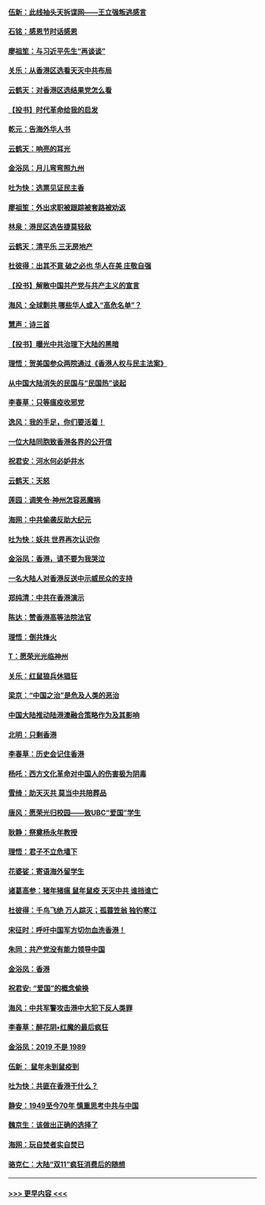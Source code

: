 #### [伍新：此线抽头天拆谍网——王立强叛逃感言](../pages/nsc993/n11687981.md?t=11291033) 
#### [石铭：感恩节时话感恩](../pages/nsc993/n11687568.md?t=11291033) 
#### [廖祖笙：与习近平先生“再谈谈”](../pages/nsc993/n11687005.md?t=11291033) 
#### [关乐：从香港区选看天灭中共布局](../pages/nsc993/n11686647.md?t=11291033) 
#### [云鹤天：对香港区选结果党怎么看](../pages/nsc993/n11686216.md?t=11291033) 
#### [【投书】时代革命给我的启发](../pages/nsc993/n11684287.md?t=11291033) 
#### [乾元：告海外华人书](../pages/nsc993/n11684044.md?t=11291033) 
#### [云鹤天：响亮的耳光](../pages/nsc993/n11684254.md?t=11291033) 
#### [金浴凤：月儿弯弯照九州](../pages/nsc993/n11684231.md?t=11291033) 
#### [吐为快：选票见证民主香](../pages/nsc993/n11684206.md?t=11291033) 
#### [廖祖笙：外出求职被跟踪被套路被劝返](../pages/nsc993/n11683874.md?t=11291033) 
#### [林泉：港民区选告捷莫轻敌](../pages/nsc993/n11683930.md?t=11291033) 
#### [云鹤天：清平乐 三无房地产](../pages/nsc993/n11681521.md?t=11291033) 
#### [杜彼得：出其不意 破之必也 华人在美 庄敬自强](../pages/nsc993/n11679554.md?t=11291033) 
#### [【投书】解散中国共产党与共产主义的宣言](../pages/nsc993/n11679177.md?t=11291033) 
#### [海风：全球剿共 哪些华人或入“高危名单”？](../pages/nsc993/n11678617.md?t=11291033) 
#### [慧声：诗三首](../pages/nsc993/n11678848.md?t=11291033) 
#### [【投书】曝光中共治理下大陆的黑暗](../pages/nsc993/n11678674.md?t=11291033) 
#### [理悟：贺美国参众两院通过《香港人权与民主法案》](../pages/nsc993/n11678104.md?t=11291033) 
#### [从中国大陆消失的民国与“民国热”谈起](../pages/nsc993/n11678075.md?t=11291033) 
#### [李春草：只等瘟疫收邪党](../pages/nsc993/n11677308.md?t=11291033) 
#### [逸风：我的手足，你们要活着！](../pages/nsc993/n11676352.md?t=11291033) 
#### [一位大陆同胞致香港各界的公开信](../pages/nsc993/n11675761.md?t=11291033) 
#### [祝君安：河水何必妒井水](../pages/nsc993/n11675746.md?t=11291033) 
#### [云鹤天：天怒](../pages/nsc993/n11675718.md?t=11291033) 
#### [莲园：调笑令‧神州怎容恶魔祸](../pages/nsc993/n11675648.md?t=11291033) 
#### [海网：中共偷袭反助大纪元](../pages/nsc993/n11673515.md?t=11291033) 
#### [吐为快：妖共 世界再次认识你](../pages/nsc993/n11673506.md?t=11291033) 
#### [金浴凤：香港，请不要为我哭泣](../pages/nsc993/n11673248.md?t=11291033) 
#### [一名大陆人对香港反送中示威民众的支持](../pages/nsc993/n11672615.md?t=11291033) 
#### [郑纯清：中共在香港演示](../pages/nsc993/n11670539.md?t=11291033) 
#### [陈达：赞香港高等法院法官](../pages/nsc993/n11669542.md?t=11291033) 
#### [理悟：倒共烽火](../pages/nsc993/n11668844.md?t=11291033) 
#### [T：愿荣光光临神州](../pages/nsc993/n11668421.md?t=11291033) 
#### [关乐：红鼠狼兵休猖狂](../pages/nsc993/n11668378.md?t=11291033) 
#### [梁京：“中国之治”是危及人类的恶治](../pages/nsc993/n11668328.md?t=11291033) 
#### [中国大陆推动陆港澳融合策略作为及其影响](../pages/nsc993/n11668157.md?t=11291033) 
#### [北明：只剩香港](../pages/nsc993/n11668002.md?t=11291033) 
#### [李春草：历史会记住香港](../pages/nsc993/n11667927.md?t=11291033) 
#### [杨吒：西方文化革命对中国人的伤害极为阴毒](../pages/nsc993/n11664521.md?t=11291033) 
#### [雪绮：助天灭共 莫当中共陪葬品](../pages/nsc993/n11662650.md?t=11291033) 
#### [唐风：愿荣光归校园——致UBC“爱国”学生](../pages/nsc993/n11662194.md?t=11291033) 
#### [耿静：祭奠杨永年教授](../pages/nsc993/n11662514.md?t=11291033) 
#### [理悟：君子不立危墙下](../pages/nsc993/n11662172.md?t=11291033) 
#### [花婆娑：寄语海外留学生](../pages/nsc993/n11662121.md?t=11291033) 
#### [诸葛高参：猪年猪瘟 鼠年鼠疫 天灭中共 谁挡谁亡](../pages/nsc993/n11661980.md?t=11291033) 
#### [杜彼得：千鸟飞绝 万人踪灭；孤蓑笠翁 独钓寒江](../pages/nsc993/n11661170.md?t=11291033) 
#### [宋征时：呼吁中国军方切勿血洗香港！](../pages/nsc993/n11415318.md?t=11291033) 
#### [朱同：共产党没有能力领导中国](../pages/nsc993/n11660421.md?t=11291033) 
#### [金浴凤：香港](../pages/nsc993/n11660419.md?t=11291033) 
#### [祝君安: “爱国”的概念偷换](../pages/nsc993/n11659706.md?t=11291033) 
#### [海风：中共军警攻击港中大犯下反人类罪](../pages/nsc993/n11659632.md?t=11291033) 
#### [李春草：醉花阴•红魔的最后疯狂](../pages/nsc993/n11659287.md?t=11291033) 
#### [金浴凤：2019 不是 1989](../pages/nsc993/n11657663.md?t=11291033) 
#### [伍新： 鼠年未到鼠疫到](../pages/nsc993/n11655098.md?t=11291033) 
#### [吐为快：共匪在香港干什么？](../pages/nsc993/n11654891.md?t=11291033) 
#### [静安：1949至今70年 慎重思考中共与中国](../pages/nsc993/n11651244.md?t=11291033) 
#### [魏京生：该做出正确的选择了](../pages/nsc993/n11653084.md?t=11291033) 
#### [海网：玩自焚者实自焚已](../pages/nsc993/n11652423.md?t=11291033) 
#### [骆克仁：大陆“双11”疯狂消费后的随想](../pages/nsc993/n11652305.md?t=11291033) 

----
#### [ >>> 更早内容 <<< ](../indexes/nsc993-earlier.md)
